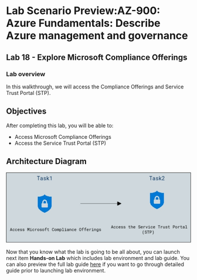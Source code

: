 # Lab Scenario Preview:AZ-900: Azure Fundamentals: Describe Azure management and governance

## Lab 18 - Explore Microsoft Compliance Offerings

### Lab overview

In this walkthrough, we will access the Compliance Offerings and Service Trust Portal (STP).

## Objectives

After completing this lab, you will be able to:

- Access Microsoft Compliance Offerings
- Access the Service Trust Portal (STP)

## Architecture Diagram

![](../images/az900lab18.png)

Now that you know what the lab is going to be all about, you can launch next item **Hands-on Lab** which includes lab environment and lab guide. You can also preview the full lab guide [here](https://experience.cloudlabs.ai/#/labguidepreview/6be1a473-0e92-49ed-9418-e2d81f1b7af7) if you want to go through detailed guide prior to launching lab environment.